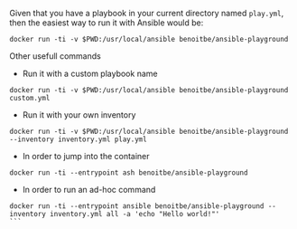     
Given that you have a playbook in your current directory named `play.yml`, then the easiest way to run it with Ansible would be:

```
docker run -ti -v $PWD:/usr/local/ansible benoitbe/ansible-playground
```

Other usefull commands

* Run it with a custom playbook name

```
docker run -ti -v $PWD:/usr/local/ansible benoitbe/ansible-playground custom.yml
```

* Run it with your own inventory

```
docker run -ti -v $PWD:/usr/local/ansible benoitbe/ansible-playground --inventory inventory.yml play.yml
```

* In order to jump into the container

```
docker run -ti --entrypoint ash benoitbe/ansible-playground
````

* In order to run an ad-hoc command

````
docker run -ti --entrypoint ansible benoitbe/ansible-playground --inventory inventory.yml all -a 'echo "Hello world!"'
```
